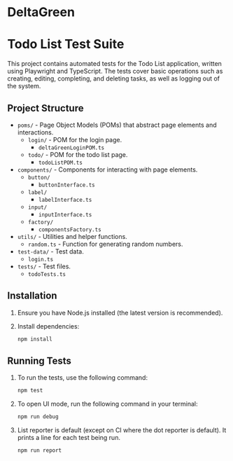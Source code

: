 # DeltaGreen

# Todo List Test Suite

This project contains automated tests for the Todo List application, written using Playwright and TypeScript. The tests cover basic operations such as creating, editing, completing, and deleting tasks, as well as logging out of the system.

## Project Structure

- `poms/` - Page Object Models (POMs) that abstract page elements and interactions.
  - `login/` - POM for the login page.
    - `deltaGreenLoginPOM.ts`
  - `todo/` - POM for the todo list page.
    - `todoListPOM.ts`
- `components/` - Components for interacting with page elements.
  - `button/`
    - `buttonInterface.ts`
  - `label/`
    - `labelInterface.ts`
  - `input/`
    - `inputInterface.ts`
  - `factory/`
    - `componentsFactory.ts`
- `utils/` - Utilities and helper functions.
  - `random.ts` - Function for generating random numbers.
- `test-data/` - Test data.
  - `login.ts`
- `tests/` - Test files.
  - `todoTests.ts`

## Installation

1. Ensure you have Node.js installed (the latest version is recommended).

2. Install dependencies:
   ```bash
   npm install

## Running Tests
1. To run the tests, use the following command:
    ```bash
    npm test

2. To open UI mode, run the following command in your terminal:
    ```bash
    npm run debug  

3. List reporter is default (except on CI where the dot reporter is default). It prints a line for each test being run.
    ```bash
    npm run report